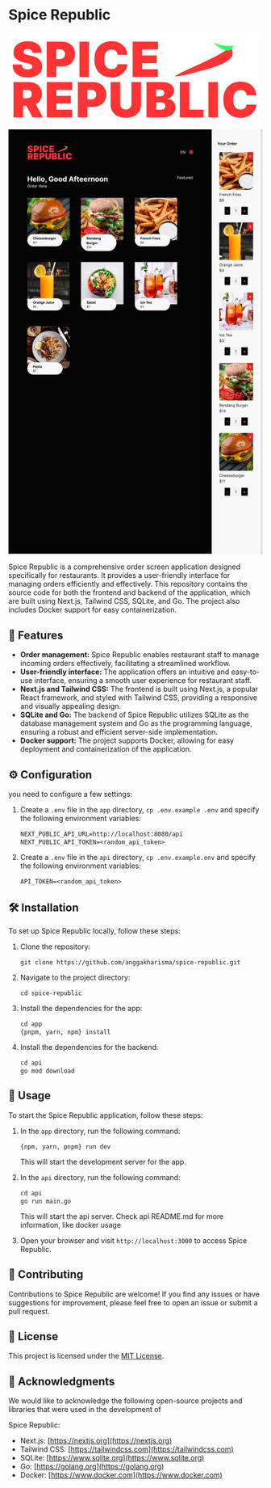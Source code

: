 # Spice Republic

<p align="center">
  <img src="app/public/images/logo.svg" alt="Spice Republic Logo">
</p>

<img src="./preview2.jpg">

Spice Republic is a comprehensive order screen application designed specifically for restaurants. It provides a user-friendly interface for managing orders efficiently and effectively. This repository contains the source code for both the frontend and backend of the application, which are built using Next.js, Tailwind CSS, SQLite, and Go. The project also includes Docker support for easy containerization.

## 🚀 Features

- **Order management:** Spice Republic enables restaurant staff to manage incoming orders effectively, facilitating a streamlined workflow.
- **User-friendly interface:** The application offers an intuitive and easy-to-use interface, ensuring a smooth user experience for restaurant staff.
- **Next.js and Tailwind CSS:** The frontend is built using Next.js, a popular React framework, and styled with Tailwind CSS, providing a responsive and visually appealing design.
- **SQLite and Go:** The backend of Spice Republic utilizes SQLite as the database management system and Go as the programming language, ensuring a robust and efficient server-side implementation.
- **Docker support:** The project supports Docker, allowing for easy deployment and containerization of the application.


## ⚙️ Configuration

you need to configure a few settings:

1. Create a `.env` file in the `app` directory, `cp .env.example .env` and specify the following environment variables:

   ```
   NEXT_PUBLIC_API_URL=http://localhost:8080/api
   NEXT_PUBLIC_API_TOKEN=<random_api_token>
   ```
2. Create a `.env` file in the `api` directory, `cp .env.example.env` and specify the following environment variables:

   ```
   API_TOKEN=<random_api_token>
   ```

## 🛠️ Installation
To set up Spice Republic locally, follow these steps:

1. Clone the repository:

   ```
   git clone https://github.com/anggakharisma/spice-republic.git
   ```

2. Navigate to the project directory:

   ```
   cd spice-republic
   ```

3. Install the dependencies for the app:

   ```
   cd app
   {pnpm, yarn, npm} install
   ```

4. Install the dependencies for the backend:

   ```
   cd api
   go mod download
   ```

## 🚀 Usage

To start the Spice Republic application, follow these steps:

1. In the `app` directory, run the following command:

   ```
   {npm, yarn, pnpm} run dev
   ```

   This will start the development server for the app.

2. In the `api` directory, run the following command:

   ```
   cd api
   go run main.go
   ```

   This will start the api server.
   Check api README.md for more information, like docker usage

3. Open your browser and visit `http://localhost:3000` to access Spice Republic.

## 👥 Contributing

Contributions to Spice Republic are welcome! If you find any issues or have suggestions for improvement, please feel free to open an issue or submit a pull request.

## 📄 License

This project is licensed under the [MIT License](LICENSE).

## 👏 Acknowledgments

We would like to acknowledge the following open-source projects and libraries that were used in the development of

 Spice Republic:

- Next.js: [https://nextjs.org](https://nextjs.org)
- Tailwind CSS: [https://tailwindcss.com](https://tailwindcss.com)
- SQLite: [https://www.sqlite.org](https://www.sqlite.org)
- Go: [https://golang.org](https://golang.org)
- Docker: [https://www.docker.com](https://www.docker.com)
